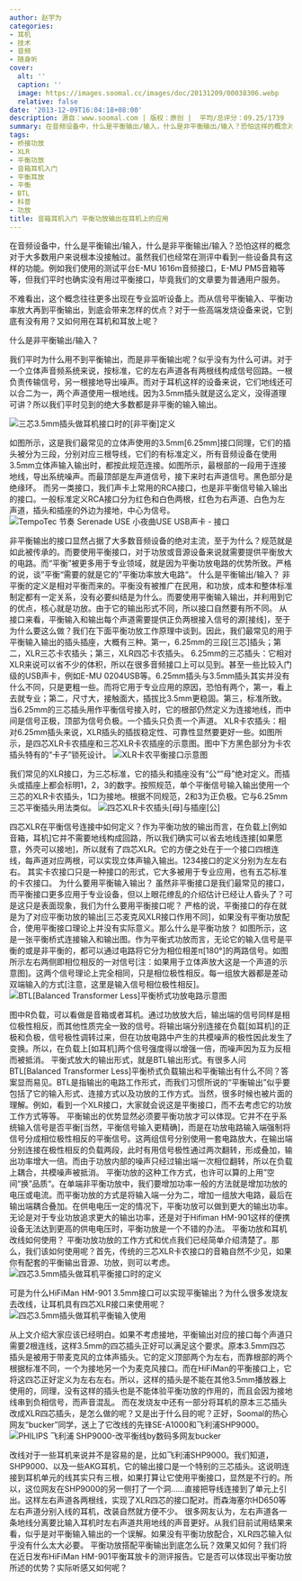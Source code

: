 ```yaml
---
author: 赵宇为
categories:
- 耳机
- 技术
- 音频
- 随身听
cover:
  alt: ''
  caption: ''
  image: https://images.soomal.cc/images/doc/20131209/00038306.webp
  relative: false
date: '2013-12-09T16:04:18+08:00'
description: 源自：www.soomal.com | 版权：原创 |  平均/总评分：09.25/1739
summary: 在音频设备中，什么是平衡输出/输入，什么是非平衡输出/输入？恐怕这样的概念对于大多数用户来说根本没接触过。而在发烧友中，有不少朋友将耳机改线，实现左右声道地线分离，而达到了平衡输出接口的标准。可所谓的平衡，到底优势在哪？3.5mm接口能否实现平衡连接？
tags:
- 桥接功放
- XLR
- 平衡功放
- 音箱耳机入门
- 平衡耳放
- 平衡
- BTL
- 科普
- 功放
title: 音箱耳机入门 平衡功放输出在耳机上的应用
---
```


在音频设备中，什么是平衡输出/输入，什么是非平衡输出/输入？恐怕这样的概念对于大多数用户来说根本没接触过。虽然我们也经常在测评中看到一些设备具有这样的功能。例如我们使用的测试平台E-MU 1616m音频接口，E-MU PM5音箱等等，但我们平时也确实没有用过平衡接口，毕竟我们的文章要为普通用户服务。



不难看出，这个概念往往更多出现在专业监听设备上。而从信号平衡输入、平衡功率放大再到平衡输出，到底会带来怎样的优点？对于一些高端发烧设备来说，它到底有没有用？又如何用在耳机和耳放上呢？



什么是非平衡输出/输入？



我们平时为什么用不到平衡输出，而是非平衡输出呢？似乎没有为什么可讲。对于一个立体声音频系统来说，按标准，它的左右声道各有两根线构成信号回路。一根负责传输信号，另一根接地导出噪声。而对于耳机这样的设备来说，它们地线还可以合二为一，两个声道使用一根地线。因为3.5mm插头就是这么定义，没得道理可讲？所以我们平时见到的绝大多数都是非平衡的输入输出。



![三芯3.5mm插头做耳机接口时的[非平衡]定义](https://images.soomal.cc/images/doc/20131209/00038298.webp)




如图所示，这是我们最常见的立体声使用的3.5mm[6.25mm]接口同理，它们的插头被分为三段，分别对应三根导线，它们的有标准定义，所有音频设备在使用3.5mm立体声输入输出时，都按此规范连接。如图所示，最根部的一段用于连接地线，导出系统噪声。而最顶部是左声道信号，接下来时右声道信号。黑色部分是绝缘环。
而另一类接口，我们声卡上常用的RCA接口，也是非平衡信号输入输出的接口。一般标准定义RCA接口分为红色和白色两根，红色为右声道、白色为左声道，插头和插座的外边为接地，中心为信号。
![TempoTec 节奏 Serenade USE 小夜曲USE USB声卡 - 接口](https://images.soomal.cc/images/doc/20130708/00033180.webp)




非平衡输出的接口显然占据了大多数音频设备的绝对主流，至于为什么？规范就是如此被传承的。而要使用平衡接口，对于功放或音源设备来说就需要提供平衡放大的电路。而“平衡”被更多用于专业领域，就是因为平衡功放电路的优势所致。严格的说，谈”平衡“需要的就是它的”平衡功率放大电路“。
什么是平衡输出/输入？
非平衡的定义是相对平衡而来的。平衡没有被推广在民用，和功放，成本和整体标准制定都有一定关系，没有必要纠结是为什么。而要使用平衡输入输出，并利用到它的优点，核心就是功放。由于它的输出形式不同，所以接口自然要有所不同。
从接口来看，平衡输入和输出每个声道需要提供正负两根接入信号的源[接线]，至于为什么要这么做？我们在下面平衡功放工作原理中谈到。因此，我们最常见的用于平衡输入输出的插头插座，大概有三种。第一，6.25mm的三段[三芯]插头；第二，XLR三芯卡农插头；第三，XLR四芯卡农插头。
6.25mm的三芯插头：它相对XLR来说可以省不少的体积，所以在很多音频接口上可以见到。甚至一些比较入门级的USB声卡，例如E-MU 0204USB等。6.25mm插头与3.5mm插头其实并没有什么不同，只是更粗一些。而将它用于专业应用的原因，恐怕有两个，第一，看上去就专业；第二，尺寸大，接触面大，插拔比3.5mm更稳固。第三，标准所致。当6.25mm的三芯插头用作平衡信号接入时，它的根部仍然定义为连接地线，而中间是信号正极，顶部为信号负极。一个插头只负责一个声道。
XLR卡农插头：相对6.25mm插头来说，XLR插头的插拔稳定性、可靠性显然要更好一些。如图所示，是四芯XLR卡农插座和三芯XLR卡农插座的示意图。图中下方黑色部分为卡农插头特有的“卡子”锁死设计。
![XLR卡农平衡接口示意图](https://images.soomal.cc/images/doc/20131209/00038301.webp)




我们常见的XLR接口，为三芯标准，它的插头和插座没有“公“”母”绝对定义。而插头或插座上都会标明1，2，3的数字。按照规范，单个平衡信号输入输出使用一个三芯的XLR卡农插头，1口为接地。根据不同规范，2和3为正负极。它与6.25mm 三芯平衡插头用法类似。
![四芯XLR卡农插头[母]与插座[公]](https://images.soomal.cc/images/doc/20131209/00038299.webp)




四芯XLR在平衡信号连接中如何定义？作为平衡功放的输出而言，在负载上[例如音箱，耳机]它并不需要地线构成回路，所以我们确实可以省去地线连接[如果愿意，外壳可以接地]，所以就有了四芯XLR。它的方便之处在于一个接口四根连线，每声道对应两根，可以实现立体声输入输出。1234接口的定义分别为左左右右。
其实卡农接口只是一种接口的形式，它大多被用于专业应用，也有五芯标准的卡农接口。
为什么要用平衡输入输出？
虽然非平衡接口是我们最常见的接口，而平衡接口更多应用于专业设备，但以上眼花缭乱的介绍估计已经让人昏头了？可是这只是表面现象，我们为什么要用平衡接口呢？
严格的说，平衡接口的存在就是为了对应平衡功放的输出[三芯麦克风XLR接口作用不同]，如果没有平衡功放配合，使用平衡接口理论上并没有实际意义。那么什么是平衡功放？
如图所示，这是一张平衡桥式连接输入和输出图。作为平衡式功放而言，无论它的输入信号是平衡的或是非平衡的，都可以通过电路将它分为相位相差π[180°]的两路信号。如图所示左右两侧即相位相反的一对信号[注：如果用于立体声放大这是一个声道的示意图]。这两个信号理论上完全相同，只是相位极性相反。每一组放大器都是差动双端输入的方式[注意，这里是输入信号相位极性相反]。
![BTL[Balanced Transformer Less]平衡桥式功放电路示意图](https://images.soomal.cc/images/doc/20131209/00038302.webp)




图中R负载，可以看做是音箱或者耳机。通过功放放大后，输出端的信号同样是相位极性相反，而其他性质完全一致的信号。将输出端分别连接在负载[如耳机]的正极和负极，信号极性调转过来，但在功放电路中产生的共模噪声的极性因此发生了变换。所以，在负载上[如耳机]两个信号强度得以增强一倍，而噪声因为互为反相而被抵消。
平衡式放大的输出形式，就是BTL输出形式。有很多人问BTL[Balanced Transformer Less]平衡桥式负载输出和平衡输出有什么不同？答案显而易见。BTL是指输出的电路工作形式，而我们习惯所说的“平衡输出”似乎要包括了它的输入形式、连接方式以及功放的工作方式。当然，很多时候也被片面的理解。例如，看到一个XLR接口，大家就会说这是平衡接口，而不去考虑它的功放工作方式等等。
平衡输出的优势显然必须要平衡功放才可以体现。它并不在乎系统输入信号是否平衡[当然，平衡信号输入更精确]，而是在功放电路输入端强制将信号分成相位极性相反的平衡信号。这两组信号分别使用一套电路放大，在输出端分别连接在极性相反的负载两段，此时有用信号极性通过两次翻转，形成叠加，输出功率增大一倍。而由于功放内部的噪声只经过输出端一次相位翻转，所以在负载上耦合，共模噪声被抵消。
平衡功放的这种工作方式，也许可以算的上用”空间“换”品质“。在单端非平衡功放中，我们要增加功率一般的方法就是增加功放的电压或电流。而平衡功放的方式是将输入端一分为二，增加一组放大电路，最后在输出端耦合叠加。在供电电压一定的情况下，平衡功放可以做到更大的输出功率。无论是对于专业功放追求更大的输出功率，还是对于Hifiman HM-901这样的便携设备无法达到更高的供电电压时，平衡功放是一个不错的办法。
平衡功放和耳机改线如何使用？
平衡功放功放的工作方式和优点我们已经简单介绍清楚了。那么，我们该如何使用呢？首先，传统的三芯XLR卡农接口的音箱自然不少见，如果你有配套的平衡输出音源、功放，则可以考虑。
![四芯3.5mm插头做耳机平衡接口时的定义](https://images.soomal.cc/images/doc/20131209/00038297.webp)




可是为什么HiFiMan HM-901 3.5mm接口可以实现平衡输出？为什么很多发烧友去改线，让耳机具有四芯XLR接口来使用呢？
![四芯3.5mm插头做耳机平衡输入使用](https://images.soomal.cc/images/doc/20131209/00038296.webp)




从上文介绍大家应该已经明白。如果不考虑接地，平衡输出对应的接口每个声道只需要2根连线，这样3.5mm的四芯插头正好可以满足这个要求。原本3.5mm四芯插头是被用于带麦克风的立体声插头。它的定义顶部两个为左右，而靠根部的两个根据标准不同，一个为接地另一个为麦克风接口。而在HiFiMan的平衡接口上，它将这四芯正好定义为左右左右。所以，这样的插头是不能在其他3.5mm播放器上使用的，同理，没有这样的插头也是不能体验平衡功放的作用的，而且会因为接地线串到负相信号，而声音混乱。
而在发烧友中还有一部分将耳机的原本三芯插头改成XLR四芯插头，是怎么做的呢？又是出于什么目的呢？正好，Soomal的热心网友“bucker”同学，送上了它改线的先锋SE-A1000和飞利浦SHP9000。
![PHILIPS 飞利浦 SHP9000-改平衡线by数码多网友bucker](https://images.soomal.cc/images/doc/20131209/00038300.webp)




改线对于一些耳机来说并不是容易的是，比如飞利浦SHP9000。我们知道，SHP9000、以及一些AKG耳机，它的输出接口是一个特别的三芯插头。这说明连接到耳机单元的线其实只有三根，如果打算让它使用平衡接口，显然是不行的。所以，这位网友在SHP9000的另一侧打了一个洞……直接把导线连接到了单元上引出。这样左右声道各两根线，实现了XLR四芯的接口配对。而森海塞尔HD650等左右声道分别入线的耳机，改装自然就方便不少。
很多网友认为，左右声道各一条地线分离要比输入耳机时左右声道共用地线的声音更好。从我们目前试用结果来看，似乎是对平衡输入输出的一个误解。如果没有平衡功放配合，XLR四芯输入似乎没有什么太大必要。
平衡功放搭配平衡输出到底怎么玩？效果又如何？我们将在近日发布HiFiMan HM-901平衡耳放卡的测评报告。它是否可以体现出平衡功放所述的优势？实际听感又如何呢？